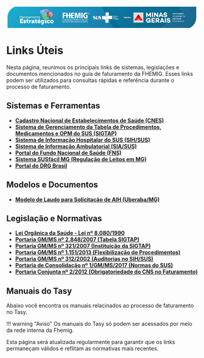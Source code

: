 ![Image](./imagens/logo.png)
# Links Úteis

Nesta página, reunimos os principais links de sistemas, legislações e documentos mencionados no guia de faturamento da FHEMIG. Esses links podem ser utilizados para consultas rápidas e referência durante o processo de faturamento.

## Sistemas e Ferramentas

- [**Cadastro Nacional de Estabelecimentos de Saúde (CNES)**](https://cnes.datasus.gov.br/)
- [**Sistema de Gerenciamento da Tabela de Procedimentos, Medicamentos e OPM do SUS (SIGTAP)**](http://sigtap.datasus.gov.br)
- [**Sistema de Informação Hospitalar do SUS (SIH/SUS)**](http://sih.datasus.gov.br/)
- [**Sistema de Informação Ambulatorial (SIA/SUS)**](https://sia.datasus.gov.br/)
- [**Portal do Fundo Nacional de Saúde (FNS)**](https://www.fns.saude.gov.br/)
- [**Sistema SUSfácil MG (Regulação de Leitos em MG)**](https://www.saude.mg.gov.br/regulacao)
- [**Portal do DRG Brasil**](https://drgbrasil.com.br/)

## Modelos e Documentos

- [**Modelo de Laudo para Solicitação de AIH (Uberaba/MG)**](https://www.uberaba.mg.gov.br/portal/acervo/saude/arquivos/centralderegulacao/ModeloLaudoAIH.pdf)

## Legislação e Normativas

- [**Lei Orgânica da Saúde - Lei nº 8.080/1990**](https://www.planalto.gov.br/ccivil_03/leis/l8080.htm)
- [**Portaria GM/MS nº 2.848/2007 (Tabela SIGTAP)**](http://bvsms.saude.gov.br/bvs/saudelegis/gm/2007/prt2848_06_11_2007.html)
- [**Portaria GM/MS nº 321/2007 (Instituição da SIGTAP)**](http://bvsms.saude.gov.br/bvs/saudelegis/gm/2007/prt0321_08_02_2007.html)
- [**Portaria GM/MS nº 1.151/2013 (Flexibilização de Procedimentos)**](http://bvsms.saude.gov.br/bvs/saudelegis/gm/2013/prt1151_12_06_2013.html)
- [**Portaria GM/MS nº 312/2002 (Auditorias no SIH/SUS)**](http://bvsms.saude.gov.br/bvs/saudelegis/gm/2002/prt0312_09_04_2002.html)
- [**Portaria de Consolidação nº 1/GM/MS/2017 (Normas do SUS)**](https://bvsms.saude.gov.br/bvs/saudelegis/gm/2017/prc0001_28_09_2017.html)
- [**Portaria Conjunta nº 2/2012 (Obrigatoriedade do CNS no Faturamento)**](http://bvsms.saude.gov.br/bvs/saudelegis/gm/2012/prt0002_15_03_2012.html)
## Manuais do Tasy

Abaixo você encontra os manuais relacinados ao processo de faturamento no Tasy.

!!! warning "Aviso"
    Os manuais do Tasy só podem ser acessados por meio da rede interna da Fhemig.

Esta página será atualizada regularmente para garantir que os links permaneçam válidos e reflitam as normativas mais recentes.

